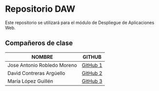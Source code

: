 # Repositorio DAW  
Este repositorio se utilizará para el módulo de Despliegue de Aplicaciones Web.


## Compañeros de clase  

| NOMBRE               | GITHUB |
|----------------------|--------|
| Jose Antonio Robledo Moreno | [GitHub 1](https://github.com/JAntonioRobledoM) |
| David Contreras Argúello | [GitHub 2](https://github.com/DavidContrerasArguello) |
| María López Guillén | [GitHub 3](https://github.com/usuario3) |
